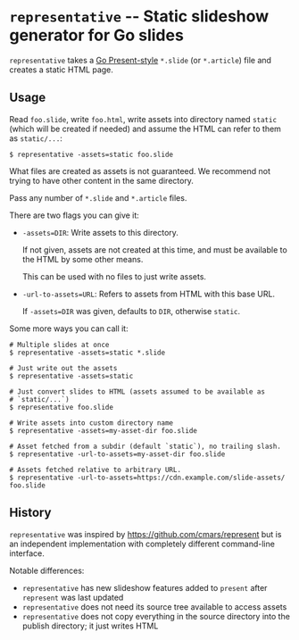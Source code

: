 # `representative` -- Static slideshow generator for Go slides

`representative` takes a [Go
Present-style](http://talks.golang.org/2012/go-docs.slide#21)
`*.slide` (or `*.article`) file and creates a static HTML page.


## Usage

Read `foo.slide`, write `foo.html`, write assets into directory named
`static` (which will be created if needed) and assume the HTML can
refer to them as `static/...`:

```
$ representative -assets=static foo.slide
```

What files are created as assets is not guaranteed. We recommend
not trying to have other content in the same directory.

Pass any number of `*.slide` and `*.article` files.

There are two flags you can give it:

- `-assets=DIR`: Write assets to this directory.

  If not given, assets are not created at this time, and must be
  available to the HTML by some other means.

  This can be used with no files to just write assets.

- `-url-to-assets=URL`: Refers to assets from HTML with this base
  URL.

  If `-assets=DIR` was given, defaults to `DIR`, otherwise `static`.

Some more ways you can call it:

```
# Multiple slides at once
$ representative -assets=static *.slide

# Just write out the assets
$ representative -assets=static

# Just convert slides to HTML (assets assumed to be available as
# `static/...`)
$ representative foo.slide

# Write assets into custom directory name
$ representative -assets=my-asset-dir foo.slide

# Asset fetched from a subdir (default `static`), no trailing slash.
$ representative -url-to-assets=my-asset-dir foo.slide

# Assets fetched relative to arbitrary URL.
$ representative -url-to-assets=https://cdn.example.com/slide-assets/ foo.slide
```


## History

`representative` was inspired by https://github.com/cmars/represent
but is an independent implementation with completely different
command-line interface.

Notable differences:

- `representative` has new slideshow features added to `present` after
  `represent` was last updated
- `representative` does not need its source tree available to access
  assets
- `representative` does not copy everything in the source directory
  into the publish directory; it just writes HTML
